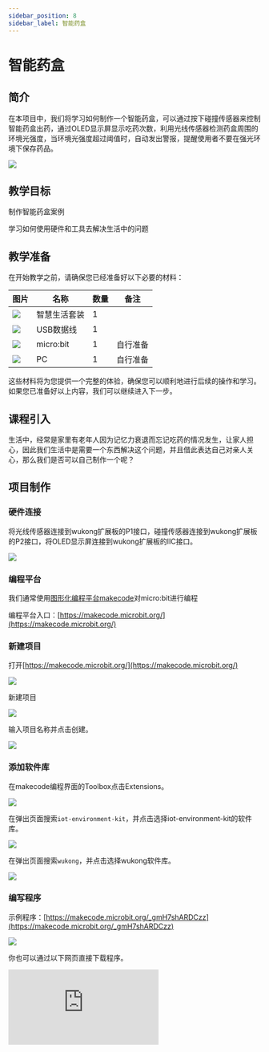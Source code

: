 ```yaml
---
sidebar_position: 8
sidebar_label: 智能药盒
---
```


# 智能药盒

## 简介

在本项目中，我们将学习如何制作一个智能药盒，可以通过按下碰撞传感器来控制智能药盒出药，通过OLED显示屏显示吃药次数，利用光线传感器检测药盒周围的环境光强度，当环境光强度超过阈值时，自动发出警报，提醒使用者不要在强光环境下保存药品。

![](https://wiki-media-ef.oss-cn-hongkong.aliyuncs.com/docs/microbit/wisdom-life/microbit-smart-life-kit/images/case-08-01.png)

## 教学目标

制作智能药盒案例

学习如何使用硬件和工具去解决生活中的问题

## 教学准备

在开始教学之前，请确保您已经准备好以下必要的材料：

| **图片** | **名称** | **数量** | **备注** |
| --- | --- | --- | --- |
| ![](https://wiki-media-ef.oss-cn-hongkong.aliyuncs.com/docs/microbit/wisdom-life/microbit-smart-life-kit/images/microbit-smart-life-kit.png) | 智慧生活套装 | 1 |  |
| ![](https://wiki-media-ef.oss-cn-hongkong.aliyuncs.com/docs/microbit/interesting-case/cutebot-fun-football-game-kit/cases-libraries/images/USB-data-cable.png) | USB数据线 | 1 |   |
| ![](https://wiki-media-ef.oss-cn-hongkong.aliyuncs.com/docs/microbit/interesting-case/cutebot-fun-football-game-kit/cases-libraries/images/microbit.png) | micro:bit | 1 | 自行准备 |
| ![](https://wiki-media-ef.oss-cn-hongkong.aliyuncs.com/docs/microbit/interesting-case/cutebot-fun-football-game-kit/cases-libraries/images/pc.png) | PC | 1 | 自行准备 |

这些材料将为您提供一个完整的体验，确保您可以顺利地进行后续的操作和学习。如果您已准备好以上内容，我们可以继续进入下一步。

## 课程引入

生活中，经常是家里有老年人因为记忆力衰退而忘记吃药的情况发生，让家人担心，因此我们生活中是需要一个东西解决这个问题，并且借此表达自己对亲人关心，那么我们是否可以自己制作一个呢？

## 项目制作

### 硬件连接

将光线传感器连接到wukong扩展板的P1接口，碰撞传感器连接到wukong扩展板的P2接口，将OLED显示屏连接到wukong扩展板的IIC接口。

![](https://wiki-media-ef.oss-cn-hongkong.aliyuncs.com/docs/microbit/wisdom-life/microbit-smart-life-kit/images/case-08-02.png)

### 编程平台

我们通常使用[图形化编程平台makecode](https://makecode.microbit.org/)对micro:bit进行编程

编程平台入口：[https://makecode.microbit.org/](https://makecode.microbit.org/)

### 新建项目

打开[https://makecode.microbit.org/](https://makecode.microbit.org/)

![](https://wiki-media-ef.oss-cn-hongkong.aliyuncs.com/docs/microbit/interesting-case/cutebot-fun-football-game-kit/cases-libraries/images/makecode.png)

新建项目

![](https://wiki-media-ef.oss-cn-hongkong.aliyuncs.com/docs/microbit/interesting-case/cutebot-fun-football-game-kit/cases-libraries/images/makecode-new-project-01.png)

输入项目名称并点击创建。

![](https://wiki-media-ef.oss-cn-hongkong.aliyuncs.com/docs/microbit/interesting-case/cutebot-fun-football-game-kit/cases-libraries/images/makecode-new-project-02.png)

### 添加软件库

在makecode编程界面的Toolbox点击Extensions。

![](https://wiki-media-ef.oss-cn-hongkong.aliyuncs.com/docs/microbit/interesting-case/classroom-science-pack/images/classroom-science-pack-add-extensions-02.png)

在弹出页面搜索`iot-environment-kit`，并点击选择iot-environment-kit的软件库。


![](https://wiki-media-ef.oss-cn-hongkong.aliyuncs.com/docs/microbit/interesting-case/classroom-science-pack/images/classroom-science-pack-add-extensions-03.png)

在弹出页面搜索`wukong`，并点击选择wukong软件库。

![](https://wiki-media-ef.oss-cn-hongkong.aliyuncs.com/docs/microbit/interesting-case/classroom-science-pack/images/classroom-science-pack-add-extensions-04.png)


### 编写程序

示例程序：[https://makecode.microbit.org/_gmH7shARDCzz](https://makecode.microbit.org/_gmH7shARDCzz)

![](https://wiki-media-ef.oss-cn-hongkong.aliyuncs.com/i18n/en/docusaurus-plugin-content-docs/current/microbit/wisdom-life/microbit-smart-life-kit/case-08-03.png)

你也可以通过以下网页直接下载程序。

<div
    style={{
        position: 'relative',
        paddingBottom: '60%',
        overflow: 'hidden',
    }}
>
    <iframe
        src="https://makecode.microbit.org/_gmH7shARDCzz"
        frameborder="0"
        sandbox="allow-popups allow-forms allow-scripts allow-same-origin"
        style={{
            position: 'absolute',
            width: '100%',
            height: '100%',
        }}
    />
</div>




### 如何将程序下载到micro:bit？

使用USB线连接PC和micro:bit V2。

![](https://wiki-media-ef.oss-cn-hongkong.aliyuncs.com/docs/microbit/interesting-case/microbit-smart-climate-kit/cases-libraries/images/connect-microbit.gif)

连接成功后，电脑上会识别出一个名为`MICROBIT`的盘符。

![](https://wiki-media-ef.oss-cn-hongkong.aliyuncs.com/docs/microbit/interesting-case/microbit-smart-climate-kit/cases-libraries/images/microbit-drive.png)

点击左下角的![](https://wiki-media-ef.oss-cn-hongkong.aliyuncs.com/docs/microbit/interesting-case/microbit-smart-climate-kit/cases-libraries/images/download-01.png)，选择`Connect Device`。

![](https://wiki-media-ef.oss-cn-hongkong.aliyuncs.com/docs/microbit/interesting-case/microbit-smart-climate-kit/cases-libraries/images/download-02.png)

点击![](https://wiki-media-ef.oss-cn-hongkong.aliyuncs.com/docs/microbit/interesting-case/microbit-smart-climate-kit/cases-libraries/images/download-03.png)。

![](https://wiki-media-ef.oss-cn-hongkong.aliyuncs.com/docs/microbit/interesting-case/microbit-smart-climate-kit/cases-libraries/images/download-04.png)

点击![](https://wiki-media-ef.oss-cn-hongkong.aliyuncs.com/docs/microbit/interesting-case/microbit-smart-climate-kit/cases-libraries/images/download-05.png)。

![](https://wiki-media-ef.oss-cn-hongkong.aliyuncs.com/docs/microbit/interesting-case/microbit-smart-climate-kit/cases-libraries/images/download-06.png)


在弹出窗口选择`BBC micro:bit CMSIS-DAP`，然后选择连接，至此，我们的micro:bit就已经连接成功。

![](https://wiki-media-ef.oss-cn-hongkong.aliyuncs.com/docs/microbit/interesting-case/microbit-smart-climate-kit/cases-libraries/images/download-07.png)

点击下载程序。

![](https://wiki-media-ef.oss-cn-hongkong.aliyuncs.com/docs/microbit/interesting-case/microbit-smart-climate-kit/cases-libraries/images/download-08.png)


### 结果

通过按下碰撞传感器来控制智能药盒出药，通过OLED显示屏显示吃药次数，利用光线传感器检测药盒周围的环境光强度，当环境光强度超过阈值时，自动发出警报，提醒使用者不要在强光环境下保存药品。

**为了演示效果，结果展示中使用了套装中没有的物料，比如：木质房屋、水杯等。**

![](https://wiki-media-ef.oss-cn-hongkong.aliyuncs.com/i18n/en/docusaurus-plugin-content-docs/current/microbit/wisdom-life/microbit-smart-life-kit/6.gif)

## 扩展知识

**智能药盒的优化**

智能药盒是一种通过技术手段帮助用户更好地管理药物摄入的设备，它具有多种功能和优点：

1. **提醒服药**：智能药盒可以通过声音、光线、手机APP推送等多种方式提醒用户按时服药，对于记忆力减退的老年人或者忙碌的现代人来说，这是一个非常实用的功能。

2. **记录用药情况**：一些智能药盒能够记录用户的用药情况，包括用药时间、频率和剂量，有助于医生了解患者的用药依从性，从而调整治疗方案。

3. **提高用药依从性**：智能药盒通过定时提醒和记录，有助于提高患者的用药依从性，减少因忘记服药而导致的治疗效果不佳或病情反复。

4. **远程监控**：智能药盒通常可以与家人或护理人员的手机APP相连，实现远程监控，让家人能够及时了解患者的用药情况。

5. **个性化设置**：用户可以根据自己的用药需求，通过手机APP对智能药盒进行个性化设置，包括设置不同的提醒时间和用药计划。

6. **数据共享**：智能药盒的数据可以通过云服务进行共享，方便医生和家庭成员访问，有助于实现更好的健康管理。

7. **娱乐功能**：部分智能药盒还集成了娱乐功能，如播放音乐、语音问候等，增加了与用户的互动性，提高了用户体验。

8. **适老化设计**：考虑到老年人的使用习惯，智能药盒通常具有简单直观的操作界面，方便老年人使用。

9. **安全性**：智能药盒可以通过锁定功能防止儿童误食药品，提高了家庭用药的安全性。

10. **节省医疗成本**：通过提高用药依从性和治疗效果，智能药盒有助于减少因治疗不当导致的重复就医和额外医疗成本。

智能药盒的这些优点使其成为现代健康管理的有力工具，尤其对于需要长期服药的患者来说，智能药盒提供了一个便捷、有效的解决方案。随着技术的不断进步，未来智能药盒的功能将更加多样化和智能化。
